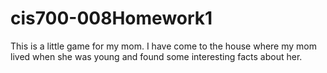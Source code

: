 # cis700-008Homework1
This is a little game for my mom. 
I have come to the house where my mom lived when she was young 
and found some interesting facts about her. 
